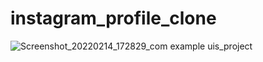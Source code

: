 # instagram_profile_clone

![Screenshot_20220214_172829_com example uis_project](https://user-images.githubusercontent.com/83032155/153895910-5b798c45-d745-4692-a3b4-23857f9f681b.jpg)
